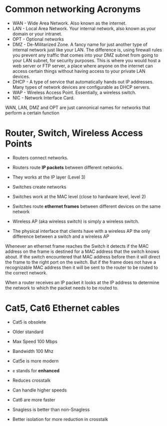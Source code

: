 # Common networking Acronyms

* WAN - Wide Area Network. Also known as the internet.
* LAN - Local Area Network. Your internal network, also known as your domain
or your intranet.
* OPT - Optional networks
* DMZ - De-Militarized Zone. A fancy name for just another type of internal
network just like your LAN. The difference is, using firewall rules you prevent any traffic that comes into your DMZ subnet from going to your LAN subnet, for security purposes. This is where you would host a web server or FTP server, a place where anyone on the internet can access certain things without having access to your private LAN devices.
* DHCP - A type of service that automatically hands out IP addresses. Many types
 of network devices are configurable as DHCP servers.
* WAP - Wireless Access Point.  Essentially, a wireless switch.
* NIC - Network Interface Card.

WAN, LAN, DMZ and OPT are just cannonical names for networks that perform a
certain function

# Router, Switch, Wireless Access Points

* Routers connect networks.
* Routers route **IP packets** between different networks.
* They works at the IP layer (Level 3)

* Switches create networks
* Switches work at the MAC level (close to hardware level, level 2)
* Switches route **ethernet frames** between different devices on the same
network

* Wireless AP (aka wireless switch) is simply a wireless switch.
* The physical interface that clients have with a wireless AP the only
difference between a switch and a wireless AP

Whenever an ethernet frame reaches the Switch it detects if the MAC address on
the frame is destined for a MAC address that the switch knows about. If the
switch encountered that MAC address before then it will direct the frame to
the right port on the switch. But if the frame does not have a recognizable
MAC address then it will be sent to the router to be routed to the correct
network.

When a router receives an IP packet it looks at the IP address to determine the
network to which the packet needs to be routed to.

# Cat5, Cat6 Ethernet cables

* Cat5 is obsolete
* Older standard
* Max Speed 100 Mbps
* Bandwidth 100 Mhz

* Cat5e is more modern
* `e` stands for **enhanced**
* Reduces crosstalk
* Can handle higher speeds

* Cat6 are more faster
* Snagless is better than non-Snagless
* Better isolation for more reduction in crosstalk

